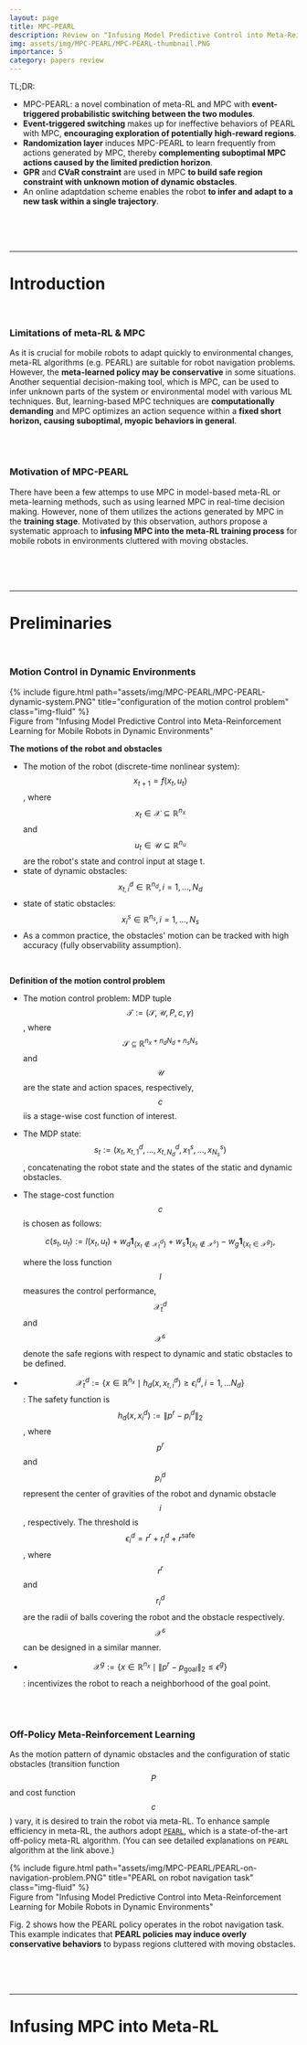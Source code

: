 ```yaml
---
layout: page
title: MPC-PEARL
description: Review on "Infusing Model Predictive Control into Meta-Reinforcement Learning for Mobile Robots in Dynamic Environments"
img: assets/img/MPC-PEARL/MPC-PEARL-thumbnail.PNG
importance: 5
category: papers review
---
```


TL;DR:
- MPC-PEARL: a novel combination of meta-RL and MPC with **event-triggered probabilistic switching between the two modules**.
- **Event-triggered switching** makes up for ineffective behaviors of PEARL with MPC, **encouraging exploration of potentially high-reward regions**.
- **Randomization layer** induces MPC-PEARL to learn frequently from actions generated by MPC, thereby **complementing suboptimal MPC actions caused by the limited prediction horizon**.
- **GPR** and **CVaR constraint** are used in MPC **to build safe region constraint with unknown motion of dynamic obstacles**.
- An online adaptdation scheme enables the robot **to infer and adapt to a new task within a single trajectory**.

<br/>
<br/>
<br/>

--------

# Introduction
<br/>

### Limitations of meta-RL & MPC

As it is crucial for mobile robots to adapt quickly to environmental changes, meta-RL algorithms (e.g. PEARL) are suitable for robot navigation problems. However, the **meta-learned policy may be conservative** in some situations. Another sequential decision-making tool, which is MPC, can be used to infer unknown parts of the system or environmental model with various ML techniques. But, learning-based MPC techniques are **computationally demanding** and MPC optimizes an action sequence within a **fixed short horizon, causing suboptimal, myopic behaviors in general**.

<br/>
<br/>

### Motivation of MPC-PEARL

There have been a few attemps to use MPC in model-based meta-RL or meta-learning methods, such as using learned MPC in real-time decision making. However, none of them utilizes the actions generated by MPC in the **training stage**. Motivated by this observation, authors propose a systematic approach to **infusing MPC into the meta-RL training process** for mobile robots in environments cluttered with moving obstacles. 

<br/>
<br/>
<br/>

-------

# Preliminaries
<br/>

### Motion Control in Dynamic Environments

<div class="row justify-content-center">
    <div class="col-6">
        {% include figure.html path="assets/img/MPC-PEARL/MPC-PEARL-dynamic-system.PNG" title="configuration of the motion control problem" class="img-fluid" %}
    </div>
</div>
<div class="caption">
    Figure from "Infusing Model Predictive Control into Meta-Reinforcement Learning for Mobile Robots in Dynamic Environments"
</div>

**The motions of the robot and obstacles**

- The motion of the robot (discrete-time nonlinear system): $$ x_{t+1} = f(x_t, u_t) $$ , where $$ x_t \in \mathcal X \subseteq \mathbb R^{n_x} $$ and $$ u_t \in \mathcal U \subseteq \mathbb R^{n_u} $$ are the robot's state and control input at stage t.
- state of dynamic obstacles: $$ x_{t,i}^d \in \mathbb R^{n_d}, i=1, ..., N_d $$
- state of static obstacles: $$ x_i^s \in \mathbb R^{n_s}, i=1,...,N_s $$
- As a common practice, the obstacles' motion can be tracked with high accuracy (fully observability assumption).
<br/>

**Definition of the motion control problem**

- The motion control problem: MDP tuple $$ \mathcal T := \left( \mathcal{S,U} , P, c, \gamma \right) $$ , where $$ \mathcal S \subseteq \mathbb R^{n_x+n_dN_d+n_sN_s} $$ and $$ \mathcal U $$ are the state and action spaces, respectively, $$ c$$ iis a stage-wise cost function of interest. 
- The MDP state: $$ s_t := \left( x_t,x_{t,1}^d, ..., x_{t,N_d}^d, x_1^s,..., x_{N_s}^s \right) $$ , concatenating the robot state and the states of the static and dynamic obstacles. 
- The stage-cost function $$ c $$ is chosen as follows:

  $$
  \begin{equation}
  c(s_t,u_t) := l(x_t,u_t) + w_d \mathbf 1_{ \lbrace x_t \notin \mathcal X_t^d \rbrace } + w_s \mathbf 1_{ \lbrace x_t \notin \mathcal X^s \rbrace } - w_g \mathbf 1_{ \lbrace x_t \in \mathcal X^g \rbrace } , 
  \end{equation}
  $$

  where the loss function $$ l $$ measures the control performance, $$ \mathcal X_t^d $$ and $$ \mathcal X^s $$ denote the safe regions with respect to dynamic and static obstacles to be defined.
- $$ \mathcal X_t^d := \lbrace x \in \mathbb R^{n_x} \mid h_d(x,x_{t,i}^d) \geq \epsilon_i^d, i=1,...N_d \rbrace $$ : The safety function is $$ h_d(x,x_i^d) := \lVert p^r -p_i^d \rVert_2 $$ , where $$ p^r $$ and $$ p_i^d $$ represent the center of gravities of the robot and dynamic obstacle $$ i $$ , respectively. The threshold is $$ \epsilon_i^d = r^r+r_i^d+r^\text{safe} $$ , where $$ r^r $$ and $$ r_i^d $$ are the radii of balls covering the robot and the obstacle respectively. $$ \mathcal X^s $$ can be designed in a similar manner.
- $$ \mathcal X^g := \lbrace x \in \mathbb R^{n_x} \mid \lVert p^r -p_\text{goal} \rVert_2 \leq \epsilon^g \rbrace $$ : incentivizes the robot to reach a neighborhood of the goal point.

<br/>
<br/>

### Off-Policy Meta-Reinforcement Learning

As the motion pattern of dynamic obstacles and the configuration of static obstacles (transition function $$ P $$ and cost function $$ c $$ ) vary, it is desired to train the robot via meta-RL. To enhance sample efficiency in meta-RL, the authors adopt [`PEARL`](https://thisiswooyeol.github.io/projects/PEARL/), which is a state-of-the-art off-policy meta-RL algorithm. (You can see detailed explanations on `PEARL` algorithm at the link above.)

<div class="row justify-content-center">
    <div class="col-6">
        {% include figure.html path="assets/img/MPC-PEARL/PEARL-on-navigation-problem.PNG" title="PEARL on robot navigation task" class="img-fluid" %}
    </div>
</div>
<div class="caption">
    Figure from "Infusing Model Predictive Control into Meta-Reinforcement Learning for Mobile Robots in Dynamic Environments"
</div>

Fig. 2 shows how the PEARL policy operates in the robot navigation task. This example indicates that **PEARL policies may induce overly conservative behaviors** to bypass regions cluttered with moving obstacles.

<br/>
<br/>
<br/>

-------

# Infusing MPC into Meta-RL
